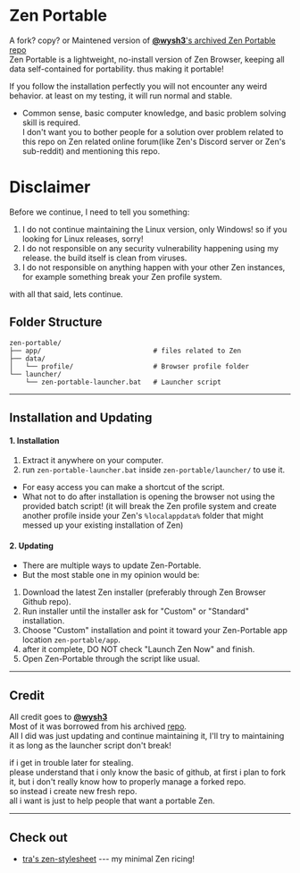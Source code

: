 # Zen Portable
A fork? copy? or Maintened version of [**@wysh3**'s archived Zen Portable repo](https://github.com/wysh3/Zen-Browser-Portable) <br>
Zen Portable is a lightweight, no-install version of Zen Browser, keeping all data self-contained for portability. thus making it portable! <br>

If you follow the installation perfectly you will not encounter any weird behavior. at least on my testing, it will run normal and stable. <br>
- Common sense, basic computer knowledge, and basic problem solving skill is required. <br>
I don't want you to bother people for a solution over problem related to this repo on Zen related online forum(like Zen's Discord server or Zen's sub-reddit) and mentioning this repo. <br>

# Disclaimer
Before we continue, I need to tell you something:
1. I do not continue maintaining the Linux version, only Windows! so if you looking for Linux releases, sorry!
2. I do not responsible on any security vulnerability happening using my release. the build itself is clean from viruses.
3. I do not responsible on anything happen with your other Zen instances, for example something break your Zen profile system.

with all that said, lets continue.

## Folder Structure
```
zen-portable/
├── app/                            # files related to Zen
├── data/
│   └── profile/                    # Browser profile folder
└── launcher/
    └── zen-portable-launcher.bat   # Launcher script
```
---
## Installation and Updating
#### 1. Installation
1. Extract it anywhere on your computer.
2. run `zen-portable-launcher.bat` inside `zen-portable/launcher/` to use it.
- For easy access you can make a shortcut of the script.
- What not to do after installation is opening the browser not using the provided batch script! (it will break the Zen profile system and create another profile inside your Zen's `%localappdata%` folder that might messed up your existing installation of Zen)
#### 2. Updating
- There are multiple ways to update Zen-Portable.
- But the most stable one in my opinion would be:
1. Download the latest Zen installer (preferably through Zen Browser Github repo).
2. Run installer until the installer ask for "Custom" or "Standard" installation.
3. Choose "Custom" installation and point it toward your Zen-Portable app location `zen-portable/app`.
4. after it complete, DO NOT check "Launch Zen Now" and finish.
5. Open Zen-Portable through the script like usual.

---
## Credit
All credit goes to [**@wysh3**](https://github.com/wysh3) <br> 
Most of it was borrowed from his archived [repo](https://github.com/wysh3/Zen-Browser-Portable). <br>
All I did was just updating and continue maintaining it, I'll try to maintaining it as long as the launcher script don't break!

if i get in trouble later for stealing. <br>
please understand that i only know the basic of github, at first i plan to fork it, but i don't really know how to properly manage a forked repo. <br>
so instead i create new fresh repo. <br>
all i want is just to help people that want a portable Zen.

---
## Check out
- [tra's zen-stylesheet](https://github.com/artcens/tra-zen-stylesheet/tree/main) --- my minimal Zen ricing!
